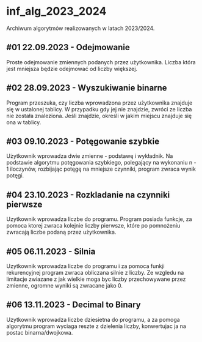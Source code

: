 # inf_alg_2023_2024
Archiwum algorytmów realizowanych w latach 2023/2024.

## #01 22.09.2023 - Odejmowanie
Proste odejmowanie zmiennych podanych przez użytkownika. Liczba która jest mniejsza będzie odejmować od liczby większej.

## #02 28.09.2023 - Wyszukiwanie binarne
Program przeszuka, czy liczba wprowadzona przez użytkownika znajduje się w ustalonej tablicy. W przypadku gdy jej nie znajdzie, zwróci ze liczba nie została znaleziona. Jeśli znajdzie, określi w jakim miejscu znajduje się ona w tablicy.

## #03 09.10.2023 - Potęgowanie szybkie
Użytkownik wprowadza dwie zmienne - podstawę i wykładnik. Na podstawie algorytmu potęgowania szybkiego, polegający na wykonaniu n - 1 iloczynów, rozbijając potęgę na mniejsze czynniki, program zwraca wynik potęgi.

## #04 23.10.2023 - Rozkladanie na czynniki pierwsze
Uzytkownik wprowadza liczbe do programu. Program posiada funkcje, za pomoca ktorej zwraca kolejnie liczby pierwsze, które po pomnożeniu zwracają liczbe podaną przez użytkownika. 

## #05 06.11.2023 - Silnia
Uzytkownik wprowadza liczbe do programu i za pomoca funkji rekurencyjnej program zwraca obliczana silnie z liczby. Ze wzgledu na limitacje zwiazane z jak wielkie moga byc liczby przechowywane przez zmienne, ogromne wyniki są zwracane jako 0.

## #06 13.11.2023 - Decimal to Binary
Uzytkownik wprowadza liczbe dziesietna do programu, a za pomoga algorytmu program wyciaga reszte z dzielenia liczby, konwertujac ja na postac binarna/dwojkowa. 
